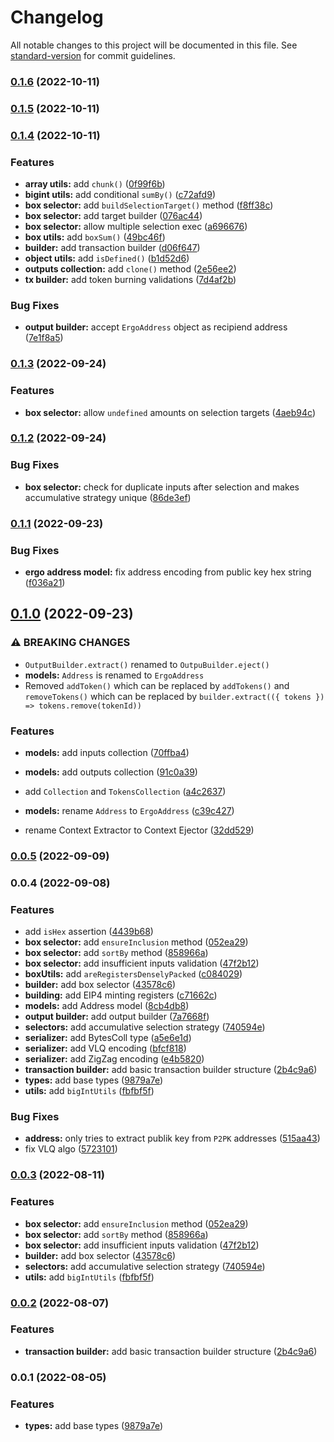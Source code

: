 # Changelog

All notable changes to this project will be documented in this file. See [standard-version](https://github.com/conventional-changelog/standard-version) for commit guidelines.

### [0.1.6](https://github.com/capt-nemo429/fleet/compare/v0.1.5...v0.1.6) (2022-10-11)

### [0.1.5](https://github.com/capt-nemo429/flet/compare/v0.1.4...v0.1.5) (2022-10-11)

### [0.1.4](https://github.com/capt-nemo429/flet/compare/v0.1.3...v0.1.4) (2022-10-11)


### Features

* **array utils:** add `chunk()` ([0f99f6b](https://github.com/capt-nemo429/flet/commit/0f99f6b5b0f9469809193c448f431d42d64b93e5))
* **bigint utils:** add conditional `sumBy()` ([c72afd9](https://github.com/capt-nemo429/flet/commit/c72afd9c88fcd99e21dd6e0b597d704b2e685022))
* **box selector:** add `buildSelectionTarget()` method ([f8ff38c](https://github.com/capt-nemo429/flet/commit/f8ff38c12f153788be08e6981b7eb2938ca75acf))
* **box selector:** add target builder ([076ac44](https://github.com/capt-nemo429/flet/commit/076ac440f6f44c1c5dd18e7227e84cc3f461647e))
* **box selector:** allow multiple selection exec ([a696676](https://github.com/capt-nemo429/flet/commit/a6966767eb2faf8cc1b8661445bdc391fda0f907))
* **box utils:** add `boxSum()` ([49bc46f](https://github.com/capt-nemo429/flet/commit/49bc46fb813c4a4a1a676f3c297b9e9865b84c3f))
* **builder:** add transaction builder ([d06f647](https://github.com/capt-nemo429/flet/commit/d06f64733185d489c0e1e123b1ec26bd3e663da2))
* **object utils:** add `isDefined()` ([b1d52d6](https://github.com/capt-nemo429/flet/commit/b1d52d6bac8ffb499c379f987ec8f70db379dd94))
* **outputs collection:** add `clone()` method ([2e56ee2](https://github.com/capt-nemo429/flet/commit/2e56ee2110bbe3598d70309cf15e7d3f68df172c))
* **tx builder:** add token burning validations ([7d4af2b](https://github.com/capt-nemo429/flet/commit/7d4af2becdd7e51d543f72747ab1d7eabe04bd2a))


### Bug Fixes

* **output builder:** accept `ErgoAddress` object as recipiend address ([7e1f8a5](https://github.com/capt-nemo429/flet/commit/7e1f8a5e861dc6e78be203e5df215bfd08693257))

### [0.1.3](https://github.com/capt-nemo429/flet/compare/v0.1.2...v0.1.3) (2022-09-24)


### Features

* **box selector:** allow `undefined` amounts on selection targets ([4aeb94c](https://github.com/capt-nemo429/flet/commit/4aeb94c78265275951a43ce89e8e1e98d69d7bb2))

### [0.1.2](https://github.com/capt-nemo429/flet/compare/v0.1.1...v0.1.2) (2022-09-24)


### Bug Fixes

* **box selector:** check for duplicate inputs after selection and makes accumulative strategy unique ([86de3ef](https://github.com/capt-nemo429/flet/commit/86de3ef262d7f3aa557e8ae2520092a12f0ecca6))

### [0.1.1](https://github.com/capt-nemo429/flet/compare/v0.1.0...v0.1.1) (2022-09-23)


### Bug Fixes

* **ergo address model:** fix address encoding from public key hex string ([f036a21](https://github.com/capt-nemo429/flet/commit/f036a21e68764f9de74e20040dc20babad259f6d))

## [0.1.0](https://github.com/capt-nemo429/flet/compare/v0.0.5...v0.1.0) (2022-09-23)


### ⚠ BREAKING CHANGES

* `OutputBuilder.extract()` renamed to `OutpuBuilder.eject()`
* **models:** `Address` is renamed to `ErgoAddress`
* Removed `addToken()` which can be replaced by `addTokens()` and `removeTokens()`
which can be replaced by `builder.extract(({ tokens }) => tokens.remove(tokenId))`

### Features

* **models:** add inputs collection ([70ffba4](https://github.com/capt-nemo429/flet/commit/70ffba4f26b8706fb6e177e575de6867b4a74766))
* **models:** add outputs collection ([91c0a39](https://github.com/capt-nemo429/flet/commit/91c0a39fec80e9ad84605376bc44b4bf597f81de))


* add `Collection` and `TokensCollection` ([a4c2637](https://github.com/capt-nemo429/flet/commit/a4c263756d8dc7a998ccdd5adeeaa1b9b0f64b96))
* **models:** rename `Address` to `ErgoAddress` ([c39c427](https://github.com/capt-nemo429/flet/commit/c39c427df36963373c9337d6fd41ddc6aa7862c7))
* rename Context Extractor to Context Ejector ([32dd529](https://github.com/capt-nemo429/flet/commit/32dd529a99a77662d60484922ec3f9c028f33842))

### [0.0.5](https://github.com/capt-nemo429/flet/compare/v0.0.4...v0.0.5) (2022-09-09)

### 0.0.4 (2022-09-08)


### Features

* add `isHex` assertion ([4439b68](https://github.com/capt-nemo429/flet/commit/4439b68ae14231bdbdb6cc78306e5e965687ce28))
* **box selector:** add `ensureInclusion` method ([052ea29](https://github.com/capt-nemo429/flet/commit/052ea2945a9f9ab0316b5f53c8783adcd8f4f86a))
* **box selector:** add `sortBy` method ([858966a](https://github.com/capt-nemo429/flet/commit/858966a2922a799a10216592cd291da4173849f6))
* **box selector:** add insufficient inputs validation ([47f2b12](https://github.com/capt-nemo429/flet/commit/47f2b12e37e18391fe335c28bd38e611b4b555e6))
* **boxUtils:** add `areRegistersDenselyPacked` ([c084029](https://github.com/capt-nemo429/flet/commit/c0840290fa27b2acf37468fa11a386b86597d3da))
* **builder:** add box selector ([43578c6](https://github.com/capt-nemo429/flet/commit/43578c678beab298fb02a23a90c4e9d88037f194))
* **building:** add EIP4 minting registers ([c71662c](https://github.com/capt-nemo429/flet/commit/c71662ceb216360db21b177e40cb277816e82d58))
* **models:** add Address model ([8cb4db8](https://github.com/capt-nemo429/flet/commit/8cb4db8ee78be4d421dafd76b919af0d209c4073))
* **output builder:** add output builder ([7a7668f](https://github.com/capt-nemo429/flet/commit/7a7668f974bbdfa1fd945ee9055d9bfb3c1a3bc4))
* **selectors:** add accumulative selection strategy ([740594e](https://github.com/capt-nemo429/flet/commit/740594e03d92c7e5e0bc8112127c66dcf7c187e4))
* **serializer:** add BytesColl type ([a5e6e1d](https://github.com/capt-nemo429/flet/commit/a5e6e1d80ad82cd80d8a960ac1dfa68da6f108bf))
* **serializer:** add VLQ encoding ([bfcf818](https://github.com/capt-nemo429/flet/commit/bfcf818818a599e4d9835a0858c2ee4d409e94bb))
* **serializer:** add ZigZag encoding ([e4b5820](https://github.com/capt-nemo429/flet/commit/e4b582006d5087a96c94a69f710170b5e664066c))
* **transaction builder:** add basic transaction builder structure ([2b4c9a6](https://github.com/capt-nemo429/flet/commit/2b4c9a6c743110f8850b3313d99142b8005a1e4f))
* **types:** add base types ([9879a7e](https://github.com/capt-nemo429/flet/commit/9879a7e54ce2e63ed5e45b0db989cc8ebc6c3f5f))
* **utils:** add `bigIntUtils` ([fbfbf5f](https://github.com/capt-nemo429/flet/commit/fbfbf5f9863d8510a80ad60ae49aae46093e5de2))


### Bug Fixes

* **address:** only tries to extract publik key from `P2PK` addresses ([515aa43](https://github.com/capt-nemo429/flet/commit/515aa43613abab17f08458fac3037f017b84ef32))
* fix VLQ algo ([5723101](https://github.com/capt-nemo429/flet/commit/5723101e329dcfecb197346452daca49a9dd4768))

### [0.0.3](https://github.com/capt-nemo429/flet/compare/v0.0.2...v0.0.3) (2022-08-11)


### Features

* **box selector:** add `ensureInclusion` method ([052ea29](https://github.com/capt-nemo429/flet/commit/052ea2945a9f9ab0316b5f53c8783adcd8f4f86a))
* **box selector:** add `sortBy` method ([858966a](https://github.com/capt-nemo429/flet/commit/858966a2922a799a10216592cd291da4173849f6))
* **box selector:** add insufficient inputs validation ([47f2b12](https://github.com/capt-nemo429/flet/commit/47f2b12e37e18391fe335c28bd38e611b4b555e6))
* **builder:** add box selector ([43578c6](https://github.com/capt-nemo429/flet/commit/43578c678beab298fb02a23a90c4e9d88037f194))
* **selectors:** add accumulative selection strategy ([740594e](https://github.com/capt-nemo429/flet/commit/740594e03d92c7e5e0bc8112127c66dcf7c187e4))
* **utils:** add `bigIntUtils` ([fbfbf5f](https://github.com/capt-nemo429/flet/commit/fbfbf5f9863d8510a80ad60ae49aae46093e5de2))

### [0.0.2](https://github.com/capt-nemo429/flet/compare/v0.0.1...v0.0.2) (2022-08-07)


### Features

* **transaction builder:** add basic transaction builder structure ([2b4c9a6](https://github.com/capt-nemo429/flet/commit/2b4c9a6c743110f8850b3313d99142b8005a1e4f))

### 0.0.1 (2022-08-05)


### Features

* **types:** add base types ([9879a7e](https://github.com/capt-nemo429/flet/commit/9879a7e54ce2e63ed5e45b0db989cc8ebc6c3f5f))
